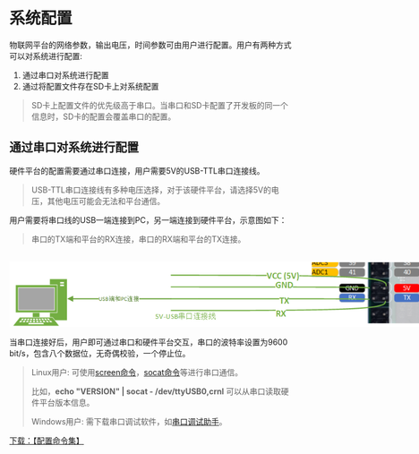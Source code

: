 # 系统配置
物联网平台的网络参数，输出电压，时间参数可由用户进行配置。用户有两种方式可以对系统进行配置:
<ol>
  <li>通过串口对系统进行配置</li>
  <li>通过将配置文件存在SD卡上对系统配置</li>
</ol>

<blockquote>
<p>SD卡上配置文件的优先级高于串口。当串口和SD卡配置了开发板的同一个信息时，SD卡的配置会覆盖串口的配置。</p>
</blockquote>

## 通过串口对系统进行配置
硬件平台的配置需要通过串口连接，用户需要5V的USB-TTL串口连接线。
<blockquote>
USB-TTL串口连接线有多种电压选择，对于该硬件平台，请选择5V的电压，其他电压可能会无法和平台通信。
</blockquote>

用户需要将串口线的USB一端连接到PC，另一端连接到硬件平台，示意图如下：
<blockquote>
串口的TX端和平台的RX连接，串口的RX端和平台的TX连接。
</blockquote>
<br>
<img style="max-width: 800px; height: auto; " src="img/RectCreamSerialConnection.png"/>

当串口连接好后，用户即可通过串口和硬件平台交互，串口的波特率设置为9600 bit/s，包含八个数据位，无奇偶校验，一个停止位。

<blockquote>
<p>Linux用户: 可使用<a href="https://www.runoob.com/linux/linux-comm-screen.html">screen命令</a>，<a href="https://www.jianshu.com/p/54005e3095f3">socat命令</a>等进行串口通信。</p>
<p>
比如，<b>echo "VERSION" | socat - /dev/ttyUSB0,crnl</b> 可以从串口读取硬件平台版本信息。
</p>
<p>Windows用户: 需下载串口调试软件，如<a href="https://dl.pconline.com.cn/download/2335414.html">串口调试助手</a>。</p>
</blockquote>

<a href="download/锐客创新系统配置命令.pdf" download="锐客创新系统配置命令.pdf">下载：【配置命令集】</a>
